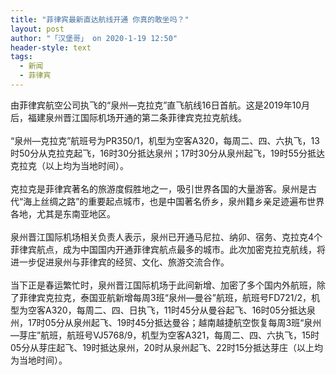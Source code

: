 ```yaml
---
title: "菲律宾最新直达航线开通 你真的敢坐吗？"
layout: post
author: "「汉堡哥」 on 2020-1-19 12:50"
header-style: text
tags:
  - 新闻
  - 菲律宾
---
```


<head></head>
<body>
  由菲律宾航空公司执飞的“泉州—克拉克”直飞航线16日首航。这是2019年10月后，福建泉州晋江国际机场开通的第二条菲律宾克拉克航线。
 <br> 
 <br> “泉州—克拉克”航班号为PR350/1，机型为空客A320，每周二、四、六执飞，13时50分从克拉克起飞，16时30分抵达泉州；17时30分从泉州起飞，19时55分抵达克拉克（以上均为当地时间）。
 <br> 
 <br> 克拉克是菲律宾著名的旅游度假胜地之一，吸引世界各国的大量游客。泉州是古代“海上丝绸之路”的重要起点城市，也是中国著名侨乡，泉州籍乡亲足迹遍布世界各地，尤其是东南亚地区。
 <br> 
 <br> 泉州晋江国际机场相关负责人表示，泉州已开通马尼拉、纳卯、宿务、克拉克4个菲律宾航点，成为中国国内开通菲律宾航点最多的城市。此次加密克拉克航线，将进一步促进泉州与菲律宾的经贸、文化、旅游交流合作。
 <br> 
 <br> 当下正是春运繁忙时，泉州晋江国际机场于此间新增、加密了多个国内外航班，除了菲律宾克拉克，泰国亚航新增每周3班“泉州—曼谷”航班，航班号FD721/2，机型为空客A320，每周二、四、日执飞，11时45分从曼谷起飞、16时05分抵达泉州，17时05分从泉州起飞、19时45分抵达曼谷；越南越捷航空恢复每周3班“泉州—芽庄”航班，航班号VJ5768/9，机型为空客A321，每周二、四、六执飞，15时05分从芽庄起飞、19时抵达泉州，20时从泉州起飞、22时15分抵达芽庄（以上均为当地时间）。
 <br> 
 <br>
</body>


